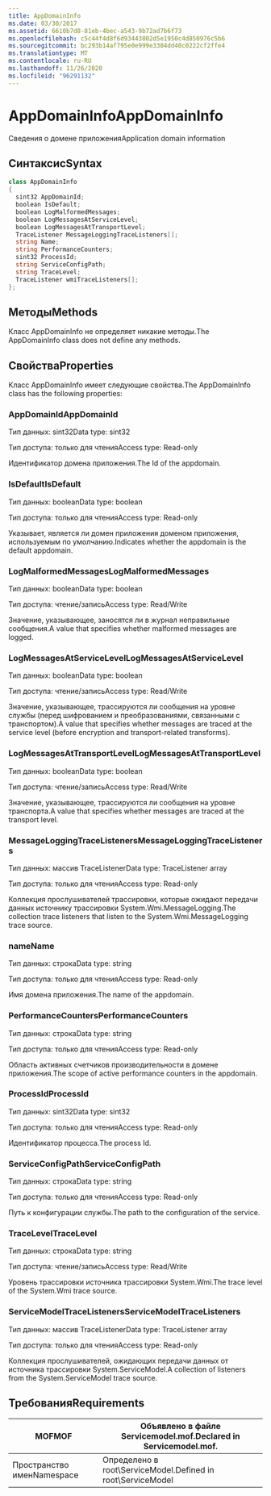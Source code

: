 ```yaml
---
title: AppDomainInfo
ms.date: 03/30/2017
ms.assetid: 6610b7d8-81eb-4bec-a543-9b72ad7b6f73
ms.openlocfilehash: c5c44f4d8f6d93443802d5e1950c4d850976c5b6
ms.sourcegitcommit: bc293b14af795e0e999e3304dd40c0222cf2ffe4
ms.translationtype: MT
ms.contentlocale: ru-RU
ms.lasthandoff: 11/26/2020
ms.locfileid: "96291132"
---
```

# <a name="appdomaininfo"></a><span data-ttu-id="9bb54-102">AppDomainInfo</span><span class="sxs-lookup"><span data-stu-id="9bb54-102">AppDomainInfo</span></span>

<span data-ttu-id="9bb54-103">Сведения о домене приложения</span><span class="sxs-lookup"><span data-stu-id="9bb54-103">Application domain information</span></span>  
  
## <a name="syntax"></a><span data-ttu-id="9bb54-104">Синтаксис</span><span class="sxs-lookup"><span data-stu-id="9bb54-104">Syntax</span></span>  
  
```csharp
class AppDomainInfo  
{  
  sint32 AppDomainId;  
  boolean IsDefault;  
  boolean LogMalformedMessages;  
  boolean LogMessagesAtServiceLevel;  
  boolean LogMessagesAtTransportLevel;  
  TraceListener MessageLoggingTraceListeners[];  
  string Name;  
  string PerformanceCounters;  
  sint32 ProcessId;  
  string ServiceConfigPath;  
  string TraceLevel;  
  TraceListener wmiTraceListeners[];  
};  
```  
  
## <a name="methods"></a><span data-ttu-id="9bb54-105">Методы</span><span class="sxs-lookup"><span data-stu-id="9bb54-105">Methods</span></span>  

 <span data-ttu-id="9bb54-106">Класс AppDomainInfo не определяет никакие методы.</span><span class="sxs-lookup"><span data-stu-id="9bb54-106">The AppDomainInfo class does not define any methods.</span></span>  
  
## <a name="properties"></a><span data-ttu-id="9bb54-107">Свойства</span><span class="sxs-lookup"><span data-stu-id="9bb54-107">Properties</span></span>  

 <span data-ttu-id="9bb54-108">Класс AppDomainInfo имеет следующие свойства.</span><span class="sxs-lookup"><span data-stu-id="9bb54-108">The AppDomainInfo class has the following properties:</span></span>  
  
### <a name="appdomainid"></a><span data-ttu-id="9bb54-109">AppDomainId</span><span class="sxs-lookup"><span data-stu-id="9bb54-109">AppDomainId</span></span>  

 <span data-ttu-id="9bb54-110">Тип данных: sint32</span><span class="sxs-lookup"><span data-stu-id="9bb54-110">Data type: sint32</span></span>  
  
 <span data-ttu-id="9bb54-111">Тип доступа: только для чтения</span><span class="sxs-lookup"><span data-stu-id="9bb54-111">Access type: Read-only</span></span>  
  
 <span data-ttu-id="9bb54-112">Идентификатор домена приложения.</span><span class="sxs-lookup"><span data-stu-id="9bb54-112">The Id of the appdomain.</span></span>  
  
### <a name="isdefault"></a><span data-ttu-id="9bb54-113">IsDefault</span><span class="sxs-lookup"><span data-stu-id="9bb54-113">IsDefault</span></span>  

 <span data-ttu-id="9bb54-114">Тип данных: boolean</span><span class="sxs-lookup"><span data-stu-id="9bb54-114">Data type: boolean</span></span>  
  
 <span data-ttu-id="9bb54-115">Тип доступа: только для чтения</span><span class="sxs-lookup"><span data-stu-id="9bb54-115">Access type: Read-only</span></span>  
  
 <span data-ttu-id="9bb54-116">Указывает, является ли домен приложения доменом приложения, используемым по умолчанию.</span><span class="sxs-lookup"><span data-stu-id="9bb54-116">Indicates whether the appdomain is the default appdomain.</span></span>  
  
### <a name="logmalformedmessages"></a><span data-ttu-id="9bb54-117">LogMalformedMessages</span><span class="sxs-lookup"><span data-stu-id="9bb54-117">LogMalformedMessages</span></span>  

 <span data-ttu-id="9bb54-118">Тип данных: boolean</span><span class="sxs-lookup"><span data-stu-id="9bb54-118">Data type: boolean</span></span>  
  
 <span data-ttu-id="9bb54-119">Тип доступа: чтение/запись</span><span class="sxs-lookup"><span data-stu-id="9bb54-119">Access type: Read/Write</span></span>  
  
 <span data-ttu-id="9bb54-120">Значение, указывающее, заносятся ли в журнал неправильные сообщения.</span><span class="sxs-lookup"><span data-stu-id="9bb54-120">A value that specifies whether malformed messages are logged.</span></span>  
  
### <a name="logmessagesatservicelevel"></a><span data-ttu-id="9bb54-121">LogMessagesAtServiceLevel</span><span class="sxs-lookup"><span data-stu-id="9bb54-121">LogMessagesAtServiceLevel</span></span>  

 <span data-ttu-id="9bb54-122">Тип данных: boolean</span><span class="sxs-lookup"><span data-stu-id="9bb54-122">Data type: boolean</span></span>  
  
 <span data-ttu-id="9bb54-123">Тип доступа: чтение/запись</span><span class="sxs-lookup"><span data-stu-id="9bb54-123">Access type: Read/Write</span></span>  
  
 <span data-ttu-id="9bb54-124">Значение, указывающее, трассируются ли сообщения на уровне службы (перед шифрованием и преобразованиями, связанными с транспортом).</span><span class="sxs-lookup"><span data-stu-id="9bb54-124">A value that specifies whether messages are traced at the service level (before encryption and transport-related transforms).</span></span>  
  
### <a name="logmessagesattransportlevel"></a><span data-ttu-id="9bb54-125">LogMessagesAtTransportLevel</span><span class="sxs-lookup"><span data-stu-id="9bb54-125">LogMessagesAtTransportLevel</span></span>  

 <span data-ttu-id="9bb54-126">Тип данных: boolean</span><span class="sxs-lookup"><span data-stu-id="9bb54-126">Data type: boolean</span></span>  
  
 <span data-ttu-id="9bb54-127">Тип доступа: чтение/запись</span><span class="sxs-lookup"><span data-stu-id="9bb54-127">Access type: Read/Write</span></span>  
  
 <span data-ttu-id="9bb54-128">Значение, указывающее, трассируются ли сообщения на уровне транспорта.</span><span class="sxs-lookup"><span data-stu-id="9bb54-128">A value that specifies whether messages are traced at the transport level.</span></span>  
  
### <a name="messageloggingtracelisteners"></a><span data-ttu-id="9bb54-129">MessageLoggingTraceListeners</span><span class="sxs-lookup"><span data-stu-id="9bb54-129">MessageLoggingTraceListeners</span></span>  

 <span data-ttu-id="9bb54-130">Тип данных: массив TraceListener</span><span class="sxs-lookup"><span data-stu-id="9bb54-130">Data type: TraceListener array</span></span>  
  
 <span data-ttu-id="9bb54-131">Тип доступа: только для чтения</span><span class="sxs-lookup"><span data-stu-id="9bb54-131">Access type: Read-only</span></span>  
  
 <span data-ttu-id="9bb54-132">Коллекция прослушивателей трассировки, которые ожидают передачи данных источнику трассировки System.Wmi.MessageLogging.</span><span class="sxs-lookup"><span data-stu-id="9bb54-132">The collection trace listeners that listen to the System.Wmi.MessageLogging trace source.</span></span>  
  
### <a name="name"></a><span data-ttu-id="9bb54-133">name</span><span class="sxs-lookup"><span data-stu-id="9bb54-133">Name</span></span>  

 <span data-ttu-id="9bb54-134">Тип данных: строка</span><span class="sxs-lookup"><span data-stu-id="9bb54-134">Data type: string</span></span>  
  
 <span data-ttu-id="9bb54-135">Тип доступа: только для чтения</span><span class="sxs-lookup"><span data-stu-id="9bb54-135">Access type: Read-only</span></span>  
  
 <span data-ttu-id="9bb54-136">Имя домена приложения.</span><span class="sxs-lookup"><span data-stu-id="9bb54-136">The name of the appdomain.</span></span>  
  
### <a name="performancecounters"></a><span data-ttu-id="9bb54-137">PerformanceCounters</span><span class="sxs-lookup"><span data-stu-id="9bb54-137">PerformanceCounters</span></span>  

 <span data-ttu-id="9bb54-138">Тип данных: строка</span><span class="sxs-lookup"><span data-stu-id="9bb54-138">Data type: string</span></span>  
  
 <span data-ttu-id="9bb54-139">Тип доступа: только для чтения</span><span class="sxs-lookup"><span data-stu-id="9bb54-139">Access type: Read-only</span></span>  
  
 <span data-ttu-id="9bb54-140">Область активных счетчиков производительности в домене приложения.</span><span class="sxs-lookup"><span data-stu-id="9bb54-140">The scope of active performance counters in the appdomain.</span></span>  
  
### <a name="processid"></a><span data-ttu-id="9bb54-141">ProcessId</span><span class="sxs-lookup"><span data-stu-id="9bb54-141">ProcessId</span></span>  

 <span data-ttu-id="9bb54-142">Тип данных: sint32</span><span class="sxs-lookup"><span data-stu-id="9bb54-142">Data type: sint32</span></span>  
  
 <span data-ttu-id="9bb54-143">Тип доступа: только для чтения</span><span class="sxs-lookup"><span data-stu-id="9bb54-143">Access type: Read-only</span></span>  
  
 <span data-ttu-id="9bb54-144">Идентификатор процесса.</span><span class="sxs-lookup"><span data-stu-id="9bb54-144">The process Id.</span></span>  
  
### <a name="serviceconfigpath"></a><span data-ttu-id="9bb54-145">ServiceConfigPath</span><span class="sxs-lookup"><span data-stu-id="9bb54-145">ServiceConfigPath</span></span>  

 <span data-ttu-id="9bb54-146">Тип данных: строка</span><span class="sxs-lookup"><span data-stu-id="9bb54-146">Data type: string</span></span>  
  
 <span data-ttu-id="9bb54-147">Тип доступа: только для чтения</span><span class="sxs-lookup"><span data-stu-id="9bb54-147">Access type: Read-only</span></span>  
  
 <span data-ttu-id="9bb54-148">Путь к конфигурации службы.</span><span class="sxs-lookup"><span data-stu-id="9bb54-148">The path to the configuration of the service.</span></span>  
  
### <a name="tracelevel"></a><span data-ttu-id="9bb54-149">TraceLevel</span><span class="sxs-lookup"><span data-stu-id="9bb54-149">TraceLevel</span></span>  

 <span data-ttu-id="9bb54-150">Тип данных: строка</span><span class="sxs-lookup"><span data-stu-id="9bb54-150">Data type: string</span></span>  
  
 <span data-ttu-id="9bb54-151">Тип доступа: чтение/запись</span><span class="sxs-lookup"><span data-stu-id="9bb54-151">Access type: Read/Write</span></span>  
  
 <span data-ttu-id="9bb54-152">Уровень трассировки источника трассировки System.Wmi.</span><span class="sxs-lookup"><span data-stu-id="9bb54-152">The trace level of the System.Wmi trace source.</span></span>  
  
### <a name="servicemodeltracelisteners"></a><span data-ttu-id="9bb54-153">ServiceModelTraceListeners</span><span class="sxs-lookup"><span data-stu-id="9bb54-153">ServiceModelTraceListeners</span></span>  

 <span data-ttu-id="9bb54-154">Тип данных: массив TraceListener</span><span class="sxs-lookup"><span data-stu-id="9bb54-154">Data type: TraceListener array</span></span>  
  
 <span data-ttu-id="9bb54-155">Тип доступа: только для чтения</span><span class="sxs-lookup"><span data-stu-id="9bb54-155">Access type: Read-only</span></span>  
  
 <span data-ttu-id="9bb54-156">Коллекция прослушивателей, ожидающих передачи данных от источника трассировки System.ServiceModel.</span><span class="sxs-lookup"><span data-stu-id="9bb54-156">A collection of listeners from the System.ServiceModel trace source.</span></span>  
  
## <a name="requirements"></a><span data-ttu-id="9bb54-157">Требования</span><span class="sxs-lookup"><span data-stu-id="9bb54-157">Requirements</span></span>  
  
|<span data-ttu-id="9bb54-158">MOF</span><span class="sxs-lookup"><span data-stu-id="9bb54-158">MOF</span></span>|<span data-ttu-id="9bb54-159">Объявлено в файле Servicemodel.mof.</span><span class="sxs-lookup"><span data-stu-id="9bb54-159">Declared in Servicemodel.mof.</span></span>|  
|---------|-----------------------------------|  
|<span data-ttu-id="9bb54-160">Пространство имен</span><span class="sxs-lookup"><span data-stu-id="9bb54-160">Namespace</span></span>|<span data-ttu-id="9bb54-161">Определено в root\ServiceModel.</span><span class="sxs-lookup"><span data-stu-id="9bb54-161">Defined in root\ServiceModel</span></span>|
